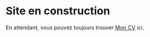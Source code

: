 # Site en construction 

En attendant, vous pouvez toujours trouver [Mon CV](https://aros69.github.io/RobinDonnay/data/CV_Donnay_Robin.pdf) ici. 